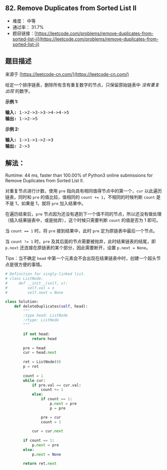 ## 82. Remove Duplicates from Sorted List II

- 难度： 中等
- 通过率： 31.7%
- 题目链接：[https://leetcode.com/problems/remove-duplicates-from-sorted-list-ii](https://leetcode.com/problems/remove-duplicates-from-sorted-list-ii)


## 题目描述

来源于 [https://leetcode-cn.com/](https://leetcode-cn.com/)

<p>给定一个排序链表，删除所有含有重复数字的节点，只保留原始链表中&nbsp;<em>没有重复出现&nbsp;</em>的数字。</p>

<p><strong>示例&nbsp;1:</strong></p>

<pre><strong>输入:</strong> 1-&gt;2-&gt;3-&gt;3-&gt;4-&gt;4-&gt;5
<strong>输出:</strong> 1-&gt;2-&gt;5
</pre>

<p><strong>示例&nbsp;2:</strong></p>

<pre><strong>输入:</strong> 1-&gt;1-&gt;1-&gt;2-&gt;3
<strong>输出:</strong> 2-&gt;3</pre>


## 解法：

Runtime: 44 ms, faster than 100.00% of Python3 online submissions for Remove Duplicates from Sorted List II.


对重复节点进行计数，使用 `pre` 指向具有相同值得节点中的第一个，`cur` 以此遍历链表，同时和 `pre` 的值比较，值相同的 `count += 1`，不相同的时候判断 `count` 是不是 1，如果是 1，就将 `pre` 加入结果中。

在遍历结束后，`pre` 节点因为还没有遇到下一个值不同的节点，所以还没有做处理（插入结果链表中，或是抛弃），这个时候只需要判断 `count` 的值是否为 1 即可。

当 `count == 1` 时，将 `pre` 接到结果中，此时 `pre` 定为原链表中最后一个节点。

当 `count != 1` 时，`pre` 及其后面的节点需要被抛弃，此时结果链表的结尾，即 `p.next` 还连接在原链表的某个部分，因此需要断开，设置 `p.next = None`。

Tips：当不确定 `head` 中第一个元素会不会出现在结果链表中时，创建一个超头节点是很方便的事情。

```python
# Definition for singly-linked list.
# class ListNode:
#     def __init__(self, x):
#         self.val = x
#         self.next = None

class Solution:
    def deleteDuplicates(self, head):
        """
        :type head: ListNode
        :rtype: ListNode
        """
        
        if not head:
            return head
        
        pre = head
        cur = head.next
        
        ret = ListNode(0)
        p = ret
        
        count = 1
        while cur:
            if pre.val == cur.val:
                count += 1
            else:
                if count == 1:
                    p.next = pre
                    p = pre

                pre = cur
                count = 1
                
            cur = cur.next
            
        if count == 1:
            p.next = pre
        else:
            p.next = None

        return ret.next   
```